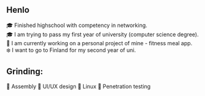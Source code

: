## Henlo
🎓 Finished highschool with competency in networking. <br />
🎓 I am trying to pass my first year of university (computer science degree). <br />
🌌 I am currently working on a personal project of mine - fitness meal app. <br />
❄️ I want to go to Finland for my second year of uni.

## Grinding:
🌌 Assembly
🌌 UI/UX design
🌌 Linux
🌌 Penetration testing
